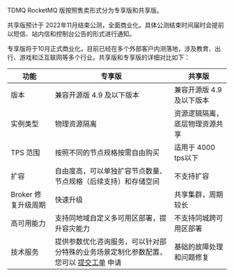 TDMQ RocketMQ 版按照售卖形式分为专享版和共享版。

共享版预计于 2022年11月结束公测，全面商业化。具体公测结束时间届时会提前以短信、站内信和控制台公告的形式进行通知。

专享版将于10月正式商业化，目前已经在多个外部客户内测落地，涉及教育、出行、游戏和泛互联网等多个行业。共享版和专享版的详细对比如下：

| 功能                | 专享版                                                       | 共享版                         |
| ------------------- | ------------------------------------------------------------ | ------------------------------ |
| 版本                | 兼容开源版 4.9 及以下版本                                     | 兼容开源版 4.9 及以下版本       |
| 实例类型            | 物理资源隔离                                                 | 资源逻辑隔离，底层物理资源共享 |
| TPS 范围             | 按照不同的节点规格按需自由购买                               | 适用于 4000 tps以下            |
| 扩容                | 自由度高，可以单独扩容节点数量、节点规格（后续支持）和存储空间 | 不支持扩容                     |
| Broker 修复升级周期 | 快速升级                                                     | 共享集群，周期较长             |
| 高可用能力          | 支持同地域自定义多可用区部署，提升容灾能力                   | 不支持同城跨可用区部署         |
| 技术服务            | 提供参数优化咨询服务，可以针对部分特殊的业务场景定制化参数配置，您可以 [提交工单](https://console.cloud.tencent.com/workorder/category) 申请 | 基础的故障处理和问题修复       |
